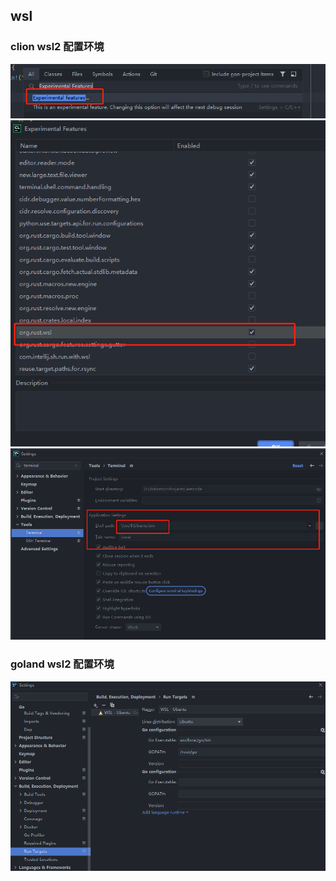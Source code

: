 ## wsl

### clion wsl2 配置环境

![打开Experimental Features](../images/20210925185844.png)
![开启org.rust.wsl选项](../images/20210925185851.png)
![Terminal](../images/20211016232945.png)

### goland wsl2 配置环境

![Terminal](../images/bd0f1b2596718e0ce16651bae25ff00.png)

